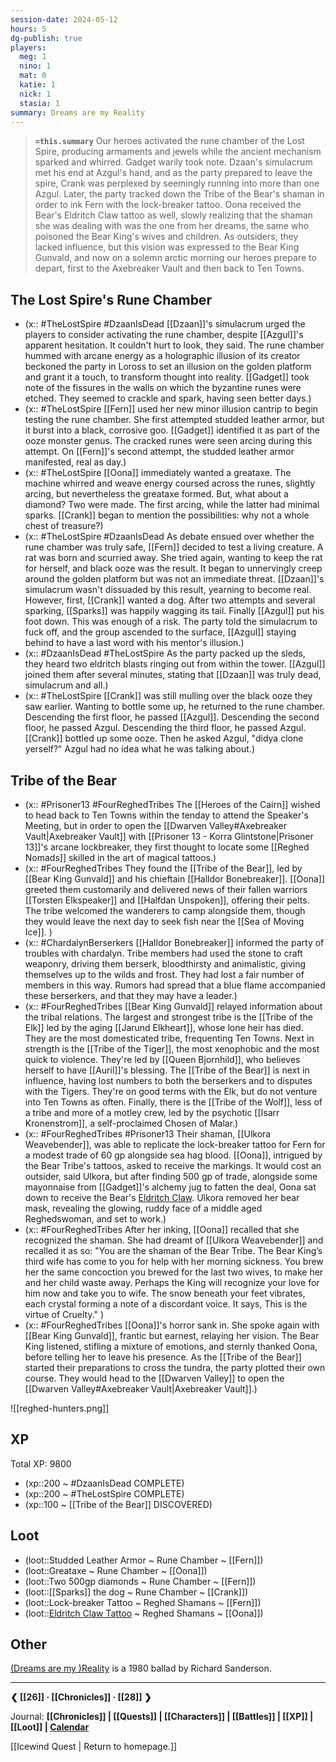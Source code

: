 ```yaml
---
session-date: 2024-05-12
hours: 5
dg-publish: true
players:
  meg: 1
  nino: 1
  mat: 0
  katie: 1
  nick: 1
  stasia: 1
summary: Dreams are my Reality
---
```


> **`=this.summary`**
> Our heroes activated the rune chamber of the Lost Spire, producing armaments and jewels while the ancient mechanism sparked and whirred. Gadget warily took note. Dzaan's simulacrum met his end at Azgul's hand, and as the party prepared to leave the spire, Crank was perplexed by seemingly running into more than one Azgul. Later, the party tracked down the Tribe of the Bear's shaman in order to ink Fern with the lock-breaker tattoo. Oona received the Bear's Eldritch Claw tattoo as well, slowly realizing that the shaman she was dealing with was the one from her dreams, the same who poisoned the Bear King's wives and children. As outsiders, they lacked influence, but this vision was expressed to the Bear King Gunvald, and now on a solemn arctic morning our heroes prepare to depart, first to the Axebreaker Vault and then back to Ten Towns.

## The Lost Spire's Rune Chamber
- (x:: #TheLostSpire #DzaanIsDead [[Dzaan]]'s simulacrum urged the players to consider activating the rune chamber, despite [[Azgul]]'s apparent hesitation. It couldn't hurt to look, they said. The rune chamber hummed with arcane energy as a holographic illusion of its creator beckoned the party in Loross to set an illusion on the golden platform and grant it a touch, to transform thought into reality. [[Gadget]] took note of the fissures in the walls on which the byzantine runes were etched. They seemed to crackle and spark, having seen better days.)
- (x:: #TheLostSpire [[Fern]] used her new minor illusion cantrip to begin testing the rune chamber. She first attempted studded leather armor, but it burst into a black, corrosive goo. [[Gadget]] identified it as part of the ooze monster genus. The cracked runes were seen arcing during this attempt. On [[Fern]]'s second attempt, the studded leather armor manifested, real as day.)
- (x:: #TheLostSpire [[Oona]] immediately wanted a greataxe. The machine whirred and weave energy coursed across the runes, slightly arcing, but nevertheless the greataxe formed. But, what about a diamond? Two were made. The first arcing, while the latter had minimal sparks. [[Crank]] began to mention the possibilities: why not a whole chest of treasure?)
- (x:: #TheLostSpire #DzaanIsDead As debate ensued over whether the rune chamber was truly safe, [[Fern]] decided to test a living creature. A rat was born and scurried away. She tried again, wanting to keep the rat for herself, and black ooze was the result. It began to unnervingly creep around the golden platform but was not an immediate threat. [[Dzaan]]'s simulacrum wasn't dissuaded by this result, yearning to become real. However, first, [[Crank]] wanted a dog. After two attempts and several sparking, [[Sparks]] was happily wagging its tail. Finally [[Azgul]] put his foot down. This was enough of a risk. The party told the simulacrum to fuck off, and the group ascended to the surface, [[Azgul]] staying behind to have a last word with his mentor's illusion.)
- (x:: #DzaanIsDead #TheLostSpire As the party packed up the sleds, they heard two eldritch blasts ringing out from within the tower. [[Azgul]] joined them after several minutes, stating that [[Dzaan]] was truly dead, simulacrum and all.)
- (x:: #TheLostSpire [[Crank]] was still mulling over the black ooze they saw earlier. Wanting to bottle some up, he returned to the rune chamber. Descending the first floor, he passed [[Azgul]]. Descending the second floor, he passed Azgul. Descending the third floor, he passed Azgul. [[Crank]] bottled up some ooze. Then he asked Azgul, "didya clone yerself?" Azgul had no idea what he was talking about.)

## Tribe of the Bear
- (x:: #Prisoner13 #FourReghedTribes The [[Heroes of the Cairn]] wished to head back to Ten Towns within the tenday to attend the Speaker's Meeting, but in order to open the [[Dwarven Valley#Axebreaker Vault|Axebreaker Vault]] with [[Prisoner 13 - Korra Glintstone|Prisoner 13]]'s arcane lockbreaker, they first thought to locate some [[Reghed Nomads]] skilled in the art of magical tattoos.)
- (x:: #FourReghedTribes They found the [[Tribe of the Bear]], led by [[Bear King Gunvald]] and his chieftain [[Halldor Bonebreaker]]. [[Oona]] greeted them customarily and delivered news of their fallen warriors [[Torsten Elkspeaker]] and [[Halfdan Unspoken]], offering their pelts. The tribe welcomed the wanderers to camp alongside them, though they would leave the next day to seek fish near the [[Sea of Moving Ice]]. )
- (x:: #ChardalynBerserkers [[Halldor Bonebreaker]] informed the party of troubles with chardalyn. Tribe members had used the stone to craft weaponry, driving them berserk, bloodthirsty and animalistic, giving themselves up to the wilds and frost. They had lost a fair number of members in this way. Rumors had spread that a blue flame accompanied these berserkers, and that they may have a leader.)
- (x:: #FourReghedTribes [[Bear King Gunvald]] relayed information about the tribal relations. The largest and strongest tribe is the [[Tribe of the Elk]] led by the aging [[Jarund Elkheart]], whose lone heir has died. They are the most domesticated tribe, frequenting Ten Towns. Next in strength is the [[Tribe of the Tiger]], the most xenophobic and the most quick to violence. They're led by [[Queen Bjornhild]], who believes herself to have [[Auril]]'s blessing. The [[Tribe of the Bear]] is next in influence, having lost numbers to both the berserkers and to disputes with the Tigers. They're on good terms with the Elk, but do not venture into Ten Towns as often. Finally, there is the [[Tribe of the Wolf]], less of a tribe and more of a motley crew, led by the psychotic [[Isarr Kronenstrom]], a self-proclaimed Chosen of Malar.)
- (x:: #FourReghedTribes #Prisoner13 Their shaman, [[Ulkora Weavebender]], was able to replicate the lock-breaker tattoo for Fern for a modest trade of 60 gp alongside sea hag blood. [[Oona]], intrigued by the Bear Tribe's tattoos, asked to receive the markings. It would cost an outsider, said Ulkora, but after finding 500 gp of trade, alongside some mayonnaise from [[Gadget]]'s alchemy jug to fatten the deal, Oona sat down to receive the Bear's [Eldritch Claw](https://dnd-5e.fandom.com/wiki/Eldritch_Claw_Tattoo). Ulkora removed her bear mask, revealing the glowing, ruddy face of a middle aged Reghedswoman, and set to work.)
- (x:: #FourReghedTribes After her inking, [[Oona]] recalled that she recognized the shaman. She had dreamt of [[Ulkora Weavebender]] and recalled it as so: "You are the shaman of the Bear Tribe. The Bear King’s third wife has come to you for help with her morning sickness. You brew her the same concoction you brewed for the last two wives, to make her and her child waste away. Perhaps the King will recognize your love for him now and take you to wife. The snow beneath your feet vibrates, each crystal forming a note of a discordant voice. It says, This is the virtue of Cruelty." )
- (x:: #FourReghedTribes [[Oona]]'s horror sank in. She spoke again with [[Bear King Gunvald]], frantic but earnest, relaying her vision. The Bear King listened, stifling a mixture of emotions, and sternly thanked Oona, before telling her to leave his presence. As the [[Tribe of the Bear]] started their preparations to cross the tundra, the party plotted their own course. They would head to the [[Dwarven Valley]] to open the [[Dwarven Valley#Axebreaker Vault|Axebreaker Vault]].)

![[reghed-hunters.png]]


## XP
Total XP: 9800
- (xp::200 ~ #DzaanIsDead COMPLETE)
- (xp::200 ~ #TheLostSpire COMPLETE)
- (xp::100 ~ [[Tribe of the Bear]] DISCOVERED)

## Loot
- (loot::Studded Leather Armor ~ Rune Chamber ~ [[Fern]])
- (loot::Greataxe ~ Rune Chamber ~ [[Oona]])
- (loot::Two 500gp diamonds ~ Rune Chamber ~ [[Fern]])
- (loot::[[Sparks]] the dog ~ Rune Chamber ~ [[Crank]])
- (loot::Lock-breaker Tattoo ~ Reghed Shamans ~ [[Fern]])
- (loot::[Eldritch Claw Tattoo](https://dnd-5e.fandom.com/wiki/Eldritch_Claw_Tattoo) ~ Reghed Shamans ~ [[Oona]])


## Other
[(Dreams are my )Reality](https://www.youtube.com/watch?v=EQDHCyFe2rY) is a 1980 ballad by Richard Sanderson. 

---
**❮ [[26]] · [[Chronicles]] ·  [[28]] ❯**

Journal: **[[Chronicles]] | [[Quests]] |  [[Characters]] | [[Battles]] | [[XP]] | [[Loot]] | [Calendar](https://app.fantasy-calendar.com/calendars/38f9e3f5098bac1f655a4fb4241f35eb)**

[[Icewind Quest | Return to homepage.]]